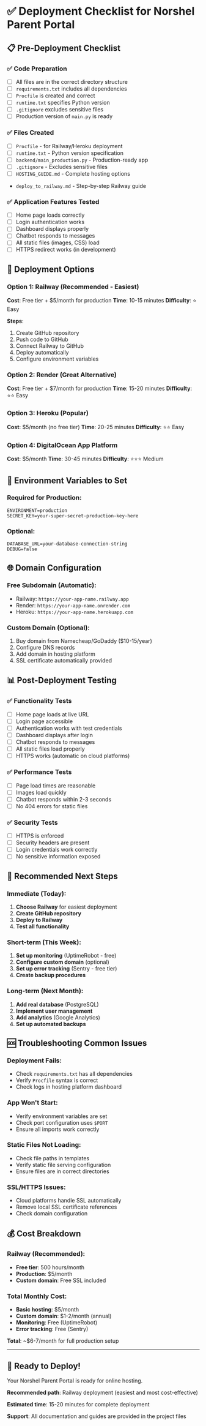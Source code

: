# ✅ Deployment Checklist for Norshel Parent Portal

## 📋 Pre-Deployment Checklist

### ✅ Code Preparation
- [ ] All files are in the correct directory structure
- [ ] `requirements.txt` includes all dependencies
- [ ] `Procfile` is created and correct
- [ ] `runtime.txt` specifies Python version
- [ ] `.gitignore` excludes sensitive files
- [ ] Production version of `main.py` is ready

### ✅ Files Created
- [ ] `Procfile` - for Railway/Heroku deployment
- [ ] `runtime.txt` - Python version specification
- [ ] `backend/main_production.py` - Production-ready app
- [ ] `.gitignore` - Excludes sensitive files
- [ ] `HOSTING_GUIDE.md` - Complete hosting options
- `deploy_to_railway.md` - Step-by-step Railway guide

### ✅ Application Features Tested
- [ ] Home page loads correctly
- [ ] Login authentication works
- [ ] Dashboard displays properly
- [ ] Chatbot responds to messages
- [ ] All static files (images, CSS) load
- [ ] HTTPS redirect works (in development)

## 🚀 Deployment Options

### Option 1: Railway (Recommended - Easiest)
**Cost**: Free tier + $5/month for production
**Time**: 10-15 minutes
**Difficulty**: ⭐ Easy

**Steps**:
1. Create GitHub repository
2. Push code to GitHub
3. Connect Railway to GitHub
4. Deploy automatically
5. Configure environment variables

### Option 2: Render (Great Alternative)
**Cost**: Free tier + $7/month for production
**Time**: 15-20 minutes
**Difficulty**: ⭐⭐ Easy

### Option 3: Heroku (Popular)
**Cost**: $5/month (no free tier)
**Time**: 20-25 minutes
**Difficulty**: ⭐⭐ Easy

### Option 4: DigitalOcean App Platform
**Cost**: $5/month
**Time**: 30-45 minutes
**Difficulty**: ⭐⭐⭐ Medium

## 🔧 Environment Variables to Set

### Required for Production:
```env
ENVIRONMENT=production
SECRET_KEY=your-super-secret-production-key-here
```

### Optional:
```env
DATABASE_URL=your-database-connection-string
DEBUG=false
```

## 🌐 Domain Configuration

### Free Subdomain (Automatic):
- Railway: `https://your-app-name.railway.app`
- Render: `https://your-app-name.onrender.com`
- Heroku: `https://your-app-name.herokuapp.com`

### Custom Domain (Optional):
1. Buy domain from Namecheap/GoDaddy ($10-15/year)
2. Configure DNS records
3. Add domain in hosting platform
4. SSL certificate automatically provided

## 📊 Post-Deployment Testing

### ✅ Functionality Tests
- [ ] Home page loads at live URL
- [ ] Login page accessible
- [ ] Authentication works with test credentials
- [ ] Dashboard displays after login
- [ ] Chatbot responds to messages
- [ ] All static files load properly
- [ ] HTTPS works (automatic on cloud platforms)

### ✅ Performance Tests
- [ ] Page load times are reasonable
- [ ] Images load quickly
- [ ] Chatbot responds within 2-3 seconds
- [ ] No 404 errors for static files

### ✅ Security Tests
- [ ] HTTPS is enforced
- [ ] Security headers are present
- [ ] Login credentials work correctly
- [ ] No sensitive information exposed

## 🎯 Recommended Next Steps

### Immediate (Today):
1. **Choose Railway** for easiest deployment
2. **Create GitHub repository**
3. **Deploy to Railway**
4. **Test all functionality**

### Short-term (This Week):
1. **Set up monitoring** (UptimeRobot - free)
2. **Configure custom domain** (optional)
3. **Set up error tracking** (Sentry - free tier)
4. **Create backup procedures**

### Long-term (Next Month):
1. **Add real database** (PostgreSQL)
2. **Implement user management**
3. **Add analytics** (Google Analytics)
4. **Set up automated backups**

## 🆘 Troubleshooting Common Issues

### Deployment Fails:
- Check `requirements.txt` has all dependencies
- Verify `Procfile` syntax is correct
- Check logs in hosting platform dashboard

### App Won't Start:
- Verify environment variables are set
- Check port configuration uses `$PORT`
- Ensure all imports work correctly

### Static Files Not Loading:
- Check file paths in templates
- Verify static file serving configuration
- Ensure files are in correct directories

### SSL/HTTPS Issues:
- Cloud platforms handle SSL automatically
- Remove local SSL certificate references
- Check domain configuration

## 💰 Cost Breakdown

### Railway (Recommended):
- **Free tier**: 500 hours/month
- **Production**: $5/month
- **Custom domain**: Free SSL included

### Total Monthly Cost:
- **Basic hosting**: $5/month
- **Custom domain**: $1-2/month (annual)
- **Monitoring**: Free (UptimeRobot)
- **Error tracking**: Free (Sentry)

**Total**: ~$6-7/month for full production setup

---

## 🎉 Ready to Deploy!

Your Norshel Parent Portal is ready for online hosting. 

**Recommended path**: Railway deployment (easiest and most cost-effective)

**Estimated time**: 15-20 minutes for complete deployment

**Support**: All documentation and guides are provided in the project files 